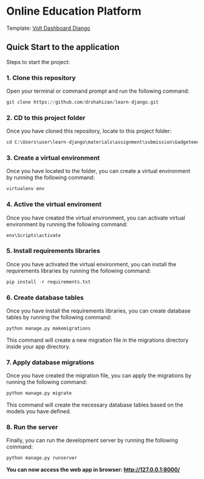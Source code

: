 <h1>Online Education Platform</h1>

Template: [Volt Dashboard Django](https://github.com/app-generator/django-volt-dashboard)


## Quick Start to the application	

Steps to start the project:

### 1. Clone this repository
Open your terminal or command prompt and run the following command:

```python
git clone https://github.com/drshahizan/learn-django.git
```

### 2. CD to this project folder
Once you have cloned this repository, locate to this project folder:

```python
cd C:\Users\user\learn-django\materials\assignment\submission\Gadgeteen\online_edu_platform
```

### 3. Create a virtual environment
Once you have located to the folder, you can create a virtual environment by running the following command:

```python
virtualenv env
```

### 4. Active the virtual enviroment
Once you have created the virtual environment, you can activate virtual environment by running the following command:

```python
env\Scripts\activate
```

### 5. Install requirements libraries
Once you have activated the virtual environment, you can install the requirements libraries by running the following command:

```python
pip install -r requirements.txt
```

### 6. Create database tables
Once you have install the requirements libraries, you can create database tables by running the following command:

```python
python manage.py makemigrations
```

This command will create a new migration file in the migrations directory inside your app directory.

### 7. Apply database migrations
Once you have created the migration file, you can apply the migrations by running the following command:

```python
python manage.py migrate
```

This command will create the necessary database tables based on the models you have defined.

### 8. Run the server
Finally, you can run the development server by running the following command:

```python
python manage.py runserver
```

<b> You can now access the web app in browser: http://127.0.0.1:8000/ </b>

 
